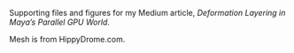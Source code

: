 
Supporting files and figures for my Medium article, _Deformation Layering in Maya’s Parallel GPU World_.

Mesh is from HippyDrome.com.


